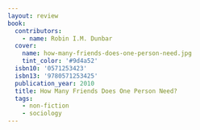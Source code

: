 ```yaml
---
layout: review
book:
  contributors:
    - name: Robin I.M. Dunbar
  cover:
    name: how-many-friends-does-one-person-need.jpg
    tint_color: '#9d4a52'
  isbn10: '0571253423'
  isbn13: '9780571253425'
  publication_year: 2010
  title: How Many Friends Does One Person Need?
  tags:
    - non-fiction
    - sociology
---
```

